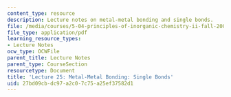 ```yaml
---
content_type: resource
description: Lecture notes on metal-metal bonding and single bonds.
file: /media/courses/5-04-principles-of-inorganic-chemistry-ii-fall-2008/27bd09cbdc97a2c07c75a25ef37582d1_lecture_25.pdf
file_type: application/pdf
learning_resource_types:
- Lecture Notes
ocw_type: OCWFile
parent_title: Lecture Notes
parent_type: CourseSection
resourcetype: Document
title: 'Lecture 25: Metal-Metal Bonding: Single Bonds'
uid: 27bd09cb-dc97-a2c0-7c75-a25ef37582d1
---
```

